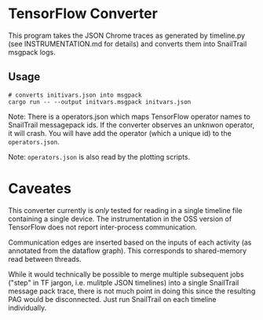 # TensorFlow Converter

This program takes the JSON Chrome traces as generated by timeline.py
(see INSTRUMENTATION.md for details) and converts them into SnailTrail
msgpack logs.

## Usage

    # converts initivars.json into msgpack
    cargo run -- --output initvars.msgpack initvars.json

Note: There is a operators.json which maps TensorFlow operator names to SnailTrail
messagepack ids. If the converter observes an unknwon operator, it will crash. You
will have add the operator (which a unique id) to the `operators.json`.

Note: `operators.json` is also read by the plotting scripts.

# Caveates

This converter currently is *only* tested for reading in a single timeline
file containing a single device. The instrumentation in the OSS version of
TensorFlow does not report inter-process communication.

Communication edges are inserted based on the inputs of each activity (as annotated
from the dataflow graph). This corresponds to shared-memory read between threads.

While it would technically be possible to merge multiple subsequent jobs ("step"
in TF jargon, i.e. mulitple JSON timelines) into a single SnailTrail message
pack trace, there is not much point in doing this since the resulting PAG would 
be disconnected. Just run SnailTrail on each timeline individually.
